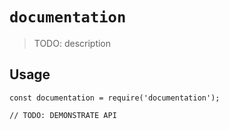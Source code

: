 # `documentation`

> TODO: description

## Usage

```
const documentation = require('documentation');

// TODO: DEMONSTRATE API
```
